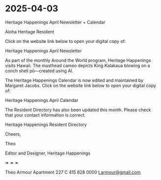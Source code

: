 # 2025-04-03

Heritage Happenings April Newsletter + Calendar

Aloha Heritage Resident

Click on the website link below to open your digital copy of:

Heritage Happenings April Newsletter

As part of the monthly Around the World program, Heritage Happenings visits Hawaii. The masthead cameo depicts King Kalakaua blowing on a conch shell pū—created using AI.

The Heritage Happenings Calendar is now edited and maintained by Margaret Jacobs. Click on the website link below to open your digital copy of:

Heritage Happenings April Calendar

The Resident Directory has also been updated this month. Please check that your contact information is correct.

Heritage Happenings Resident Directory


Cheers,

Theo

Editor and Designer, Heritage Happenings

❧ ❧ ❧

Theo Armour
Apartment 227 C
415 828 0000
t.armour@gmail.com
